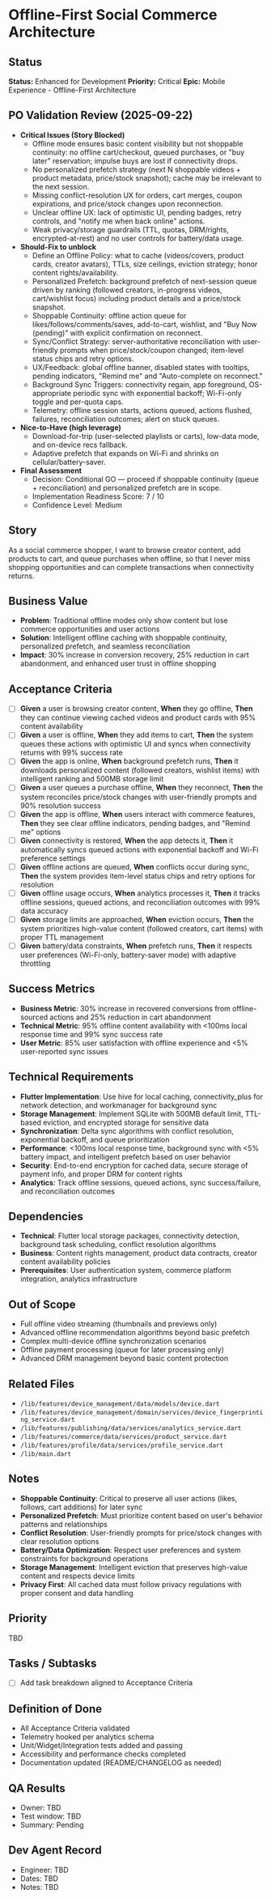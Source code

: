 # Offline-First Social Commerce Architecture

## Status
**Status:** Enhanced for Development
**Priority:** Critical
**Epic:** Mobile Experience - Offline-First Architecture

## PO Validation Review (2025-09-22)
- **Critical Issues (Story Blocked)**
  - Offline mode ensures basic content visibility but not shoppable continuity: no offline cart/checkout, queued purchases, or "buy later" reservation; impulse buys are lost if connectivity drops.
  - No personalized prefetch strategy (next N shoppable videos + product metadata, price/stock snapshot); cache may be irrelevant to the next session.
  - Missing conflict-resolution UX for orders, cart merges, coupon expirations, and price/stock changes upon reconnection.
  - Unclear offline UX: lack of optimistic UI, pending badges, retry controls, and "notify me when back online" actions.
  - Weak privacy/storage guardrails (TTL, quotas, DRM/rights, encrypted-at-rest) and no user controls for battery/data usage.
- **Should-Fix to unblock**
  - Define an Offline Policy: what to cache (videos/covers, product cards, creator avatars), TTLs, size ceilings, eviction strategy; honor content rights/availability.
  - Personalized Prefetch: background prefetch of next-session queue driven by ranking (followed creators, in-progress videos, cart/wishlist focus) including product details and a price/stock snapshot.
  - Shoppable Continuity: offline action queue for likes/follows/comments/saves, add-to-cart, wishlist, and "Buy Now (pending)" with explicit confirmation on reconnect.
  - Sync/Conflict Strategy: server-authoritative reconciliation with user-friendly prompts when price/stock/coupon changed; item-level status chips and retry options.
  - UX/Feedback: global offline banner, disabled states with tooltips, pending indicators, "Remind me" and "Auto-complete on reconnect."
  - Background Sync Triggers: connectivity regain, app foreground, OS-appropriate periodic sync with exponential backoff; Wi-Fi-only toggle and per-quota caps.
  - Telemetry: offline session starts, actions queued, actions flushed, failures, reconciliation outcomes; alert on stuck queues.
- **Nice-to-Have (high leverage)**
  - Download-for-trip (user-selected playlists or carts), low-data mode, and on-device recs fallback.
  - Adaptive prefetch that expands on Wi-Fi and shrinks on cellular/battery-saver.
- **Final Assessment**
  - Decision: Conditional GO — proceed if shoppable continuity (queue + reconciliation) and personalized prefetch are in scope.
  - Implementation Readiness Score: 7 / 10
  - Confidence Level: Medium

## Story
As a social commerce shopper,
I want to browse creator content, add products to cart, and queue purchases when offline,
so that I never miss shopping opportunities and can complete transactions when connectivity returns.

## Business Value
- **Problem**: Traditional offline modes only show content but lose commerce opportunities and user actions
- **Solution**: Intelligent offline caching with shoppable continuity, personalized prefetch, and seamless reconciliation
- **Impact**: 30% increase in conversion recovery, 25% reduction in cart abandonment, and enhanced user trust in offline shopping

## Acceptance Criteria
- [ ] **Given** a user is browsing creator content, **When** they go offline, **Then** they can continue viewing cached videos and product cards with 95% content availability
- [ ] **Given** a user is offline, **When** they add items to cart, **Then** the system queues these actions with optimistic UI and syncs when connectivity returns with 99% success rate
- [ ] **Given** the app is online, **When** background prefetch runs, **Then** it downloads personalized content (followed creators, wishlist items) with intelligent ranking and 500MB storage limit
- [ ] **Given** a user queues a purchase offline, **When** they reconnect, **Then** the system reconciles price/stock changes with user-friendly prompts and 90% resolution success
- [ ] **Given** the app is offline, **When** users interact with commerce features, **Then** they see clear offline indicators, pending badges, and "Remind me" options
- [ ] **Given** connectivity is restored, **When** the app detects it, **Then** it automatically syncs queued actions with exponential backoff and Wi-Fi preference settings
- [ ] **Given** offline actions are queued, **When** conflicts occur during sync, **Then** the system provides item-level status chips and retry options for resolution
- [ ] **Given** offline usage occurs, **When** analytics processes it, **Then** it tracks offline sessions, queued actions, and reconciliation outcomes with 99% data accuracy
- [ ] **Given** storage limits are approached, **When** eviction occurs, **Then** the system prioritizes high-value content (followed creators, cart items) with proper TTL management
- [ ] **Given** battery/data constraints, **When** prefetch runs, **Then** it respects user preferences (Wi-Fi-only, battery-saver mode) with adaptive throttling

## Success Metrics
- **Business Metric**: 30% increase in recovered conversions from offline-sourced actions and 25% reduction in cart abandonment
- **Technical Metric**: 95% offline content availability with <100ms local response time and 99% sync success rate
- **User Metric**: 85% user satisfaction with offline experience and <5% user-reported sync issues

## Technical Requirements
- **Flutter Implementation**: Use hive for local caching, connectivity_plus for network detection, and workmanager for background sync
- **Storage Management**: Implement SQLite with 500MB default limit, TTL-based eviction, and encrypted storage for sensitive data
- **Synchronization**: Delta sync algorithms with conflict resolution, exponential backoff, and queue prioritization
- **Performance**: <100ms local response time, background sync with <5% battery impact, and intelligent prefetch based on user behavior
- **Security**: End-to-end encryption for cached data, secure storage of payment info, and proper DRM for content rights
- **Analytics**: Track offline sessions, queued actions, sync success/failure, and reconciliation outcomes

## Dependencies
- **Technical**: Flutter local storage packages, connectivity detection, background task scheduling, conflict resolution algorithms
- **Business**: Content rights management, product data contracts, creator content availability policies
- **Prerequisites**: User authentication system, commerce platform integration, analytics infrastructure

## Out of Scope
- Full offline video streaming (thumbnails and previews only)
- Advanced offline recommendation algorithms beyond basic prefetch
- Complex multi-device offline synchronization scenarios
- Offline payment processing (queue for later processing only)
- Advanced DRM management beyond basic content protection

## Related Files
- `/lib/features/device_management/data/models/device.dart`
- `/lib/features/device_management/domain/services/device_fingerprinting_service.dart`
- `/lib/features/publishing/data/services/analytics_service.dart`
- `/lib/features/commerce/data/services/product_service.dart`
- `/lib/features/profile/data/services/profile_service.dart`
- `/lib/main.dart`

## Notes
- **Shoppable Continuity**: Critical to preserve all user actions (likes, follows, cart additions) for later sync
- **Personalized Prefetch**: Must prioritize content based on user's behavior patterns and relationships
- **Conflict Resolution**: User-friendly prompts for price/stock changes with clear resolution options
- **Battery/Data Optimization**: Respect user preferences and system constraints for background operations
- **Storage Management**: Intelligent eviction that preserves high-value content and respects device limits
- **Privacy First**: All cached data must follow privacy regulations with proper consent and data handling

## Priority
TBD


## Tasks / Subtasks
- [ ] Add task breakdown aligned to Acceptance Criteria


## Definition of Done
- All Acceptance Criteria validated
- Telemetry hooked per analytics schema
- Unit/Widget/Integration tests added and passing
- Accessibility and performance checks completed
- Documentation updated (README/CHANGELOG as needed)


## QA Results
- Owner: TBD
- Test window: TBD
- Summary: Pending


## Dev Agent Record
- Engineer: TBD
- Dates: TBD
- Notes: TBD


<!-- Consistency Sweep: status=present, priority=added, tasks=added, dod=added, qa=added, devrec=added -->
